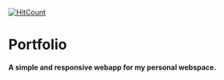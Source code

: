  [![HitCount](https://hits.dwyl.com/brahel/portfolio.svg?style=flat-square&show=unique)](http://hits.dwyl.com/brahel/portfolio)

# Portfolio
#### A simple and responsive webapp for my personal webspace.
